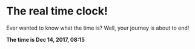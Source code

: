 # The real time clock!

Ever wanted to know what the time is? Well, your journey is about to end!

**The time is Dec 14, 2017, 08:15**